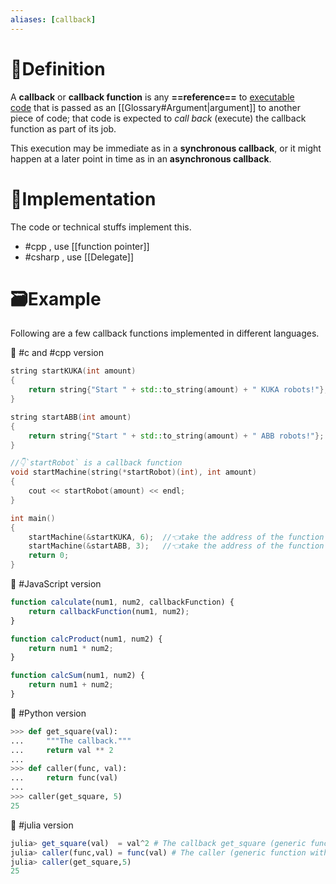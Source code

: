 ```yaml
---
aliases: [callback]
---
```

# 📝Definition
A **callback** or **callback function** is any **==reference==** to [executable code](https://en.wikipedia.org/wiki/Executable_code "Executable code") that is passed as an [[Glossary#Argument|argument]] to another piece of code; that code is expected to _call back_ (execute) the callback function as part of its job.

This execution may be immediate as in a **synchronous callback**, or it might happen at a later point in time as in an **asynchronous callback**.

# 🔎Implementation
The code or technical stuffs implement this.
- #cpp , use [[function pointer]]
- #csharp , use [[Delegate]]
# 🗃Example
Following are a few callback functions implemented in different languages.

📌 #c and #cpp version
```cpp
string startKUKA(int amount)
{
    return string{"Start " + std::to_string(amount) + " KUKA robots!"};
}

string startABB(int amount)
{
    return string{"Start " + std::to_string(amount) + " ABB robots!"};
}

//👇`startRobot` is a callback function
void startMachine(string(*startRobot)(int), int amount)
{
    cout << startRobot(amount) << endl;
}

int main()
{
    startMachine(&startKUKA, 6);  //👈take the address of the function by `&`
    startMachine(&startABB, 3);   //👈take the address of the function by `&`
    return 0;
}
```

📌 #JavaScript version
```javascript
function calculate(num1, num2, callbackFunction) {
    return callbackFunction(num1, num2);
}

function calcProduct(num1, num2) {
    return num1 * num2;
}

function calcSum(num1, num2) {
    return num1 + num2;
}
```


📌 #Python version
```python
>>> def get_square(val):
...     """The callback."""
...     return val ** 2
...
>>> def caller(func, val):
...     return func(val)
...
>>> caller(get_square, 5)
25
```

📌 #julia version
```julia
julia> get_square(val)  = val^2 # The callback get_square (generic function with 1 method)
julia> caller(func,val) = func(val) # The caller (generic function with 1 method)
julia> caller(get_square,5)
25
```
